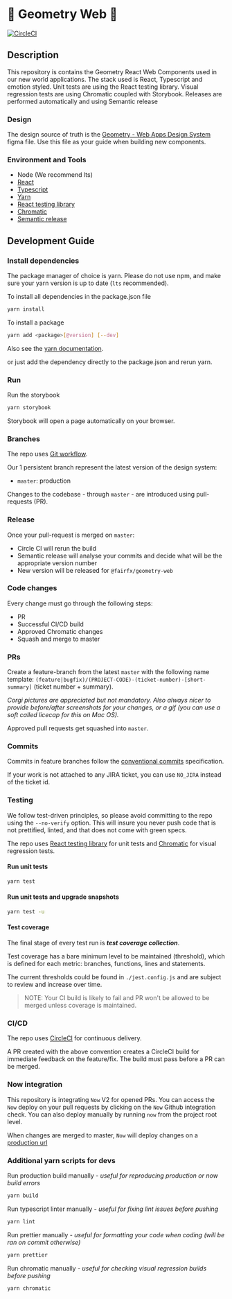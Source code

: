 # 📏 Geometry Web 📐

[![CircleCI](https://circleci.com/gh/EqualsGroup/geometry-web/tree/master.svg?style=svg)](https://circleci.com/gh/EqualsGroup/geometry-web/tree/master)

## Description

This repository is contains the Geometry React Web Components used in our new world applications. The stack used is React, Typescript and emotion styled.
Unit tests are using the React testing library.
Visual regression tests are using Chromatic coupled with Storybook.
Releases are performed automatically and using Semantic release

### Design

The design source of truth is the [Geometry - Web Apps Design System](https://www.figma.com/file/HbmVFbvCJVmVSmy0btuvrf/Geometry-Web-Apps-Design-System?node-id=1080%3A25) figma file. Use this file as your guide when building new components.

### Environment and Tools

- Node (We recommend lts)
- [React](https://reactjs.org/docs/getting-started.html)
- [Typescript](https://www.typescriptlang.org/)
- [Yarn](https://yarnpkg.com/)
- [React testing library](https://testing-library.com/docs/react-testing-library/intro)
- [Chromatic](https://www.chromaticqa.com/)
- [Semantic release](https://semantic-release.gitbook.io/semantic-release/)

## Development Guide

### Install dependencies

The package manager of choice is yarn. Please do not use npm, and make sure your yarn version is up to date (`lts` recommended).

To install all dependencies in the package.json file

```bash
yarn install
```

To install a package

```bash
yarn add <package>[@version] [--dev]
```

Also see the [yarn documentation](https://yarnpkg.com/lang/en/docs/cli/add/).

or just add the dependency directly to the package.json and rerun yarn.

### Run

Run the storybook

```bash
yarn storybook
```

Storybook will open a page automatically on your browser.

### Branches

The repo uses [Git workflow](https://www.atlassian.com/git/tutorials/comparing-workflows/gitflow-workflow).

Our 1 persistent branch represent the latest version of the design system:

- `master`: production

Changes to the codebase - through `master` - are introduced using pull-requests (PR).

### Release

Once your pull-request is merged on `master`:

- Circle CI will rerun the build
- Semantic release will analyse your commits and decide what will be the appropriate version number
- New version will be released for `@fairfx/geometry-web`

### Code changes

Every change must go through the following steps:

- PR
- Successful CI/CD build
- Approved Chromatic changes
- Squash and merge to master

### PRs

Create a feature-branch from the latest `master` with the following name template: `(feature|bugfix)/(PROJECT-CODE)-(ticket-number)-[short-summary]` (ticket number + summary).

_Corgi pictures are appreciated but not mandatory. Also always nicer to provide before/after screenshots for your changes, or a gif (you can use a soft called licecap for this on Mac OS)._

Approved pull requests get squashed into `master`.

### Commits

Commits in feature branches follow the [conventional commits](https://www.conventionalcommits.org) specification.

If your work is not attached to any JIRA ticket, you can use `NO_JIRA` instead of the ticket id.

### Testing

We follow test-driven principles, so please avoid committing to the repo using the `--no-verify` option. This will insure you never push code that is not prettified, linted, and that does not come with green specs.

The repo uses [React testing library](https://testing-library.com/docs/react-testing-library/intro) for unit tests and [Chromatic](https://www.chromaticqa.com/) for visual regression tests.

#### Run unit tests

```bash
yarn test
```

#### Run unit tests and upgrade snapshots

```bash
yarn test -u
```

#### Test coverage

The final stage of every test run is **_test coverage collection_**.

Test coverage has a bare minimum level to be maintained (threshold), which is defined for each metric: branches, functions, lines and statements.

The current thresholds could be found in `./jest.config.js` and are subject to review and increase over time.

> NOTE: Your CI build is likely to fail and PR won't be allowed to be merged unless coverage is maintained.

### CI/CD

The repo uses [CircleCI](https://circleci.com/gh/EqualsGroup/geometry-web) for continuous delivery.

A PR created with the above convention creates a CircleCI build for immediate feedback on the feature/fix. The build must pass before a PR can be merged.

### Now integration

This repository is integrating `Now` V2 for opened PRs. You can access the `Now` deploy on your pull requests by clicking on the `Now` Github integration check. You can also deploy manually by running `now` from the project root level.

When changes are merged to master, `Now` will deploy changes on a [production url](https://everest-jet-eta.now.sh/)

### Additional yarn scripts for devs

Run production build manually - _useful for reproducing production or now build errors_

```bash
yarn build
```

Run typescript linter manually - _useful for fixing lint issues before pushing_

```bash
yarn lint
```

Run prettier manually - _useful for formatting your code when coding (will be ran on commit otherwise)_

```bash
yarn prettier
```

Run chromatic manually - _useful for checking visual regression builds before pushing_

```bash
yarn chromatic
```
